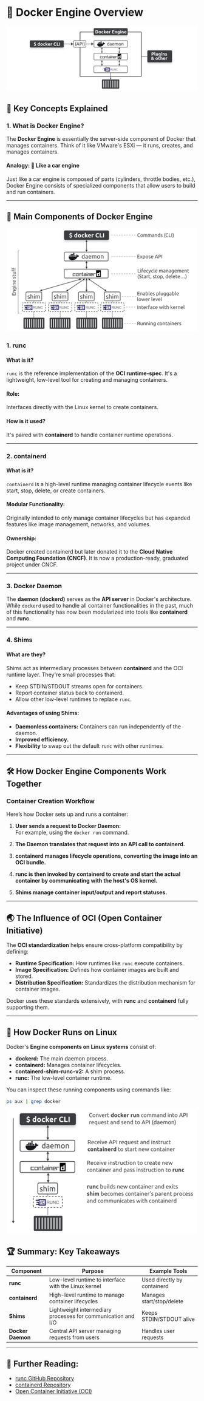 # 🚀 **Docker Engine Overview**

![Overview](./images/docker_engine.png)

## 🚀 **Key Concepts Explained**

### 1. **What is Docker Engine?**
The **Docker Engine** is essentially the server-side component of Docker that manages containers. Think of it like VMware's ESXi — it runs, creates, and manages containers.

#### Analogy: 🚗 Like a car engine
Just like a car engine is composed of parts (cylinders, throttle bodies, etc.), Docker Engine consists of specialized components that allow users to build and run containers.

---

## 🧩 **Main Components of Docker Engine**

![Engine components and responsibilities](./images/docker_engine_components.png)

### 1. **runc**
#### What is it? 
`runc` is the reference implementation of the **OCI runtime-spec**. It's a lightweight, low-level tool for creating and managing containers.

#### Role:  
Interfaces directly with the Linux kernel to create containers.

#### How is it used?  
It's paired with **containerd** to handle container runtime operations.

---

### 2. **containerd**
#### What is it?  
`containerd` is a high-level runtime managing container lifecycle events like start, stop, delete, or create containers.

#### Modular Functionality:
Originally intended to only manage container lifecycles but has expanded features like image management, networks, and volumes.

#### Ownership:
Docker created containerd but later donated it to the **Cloud Native Computing Foundation (CNCF)**. It is now a production-ready, graduated project under CNCF.

---

### 3. **Docker Daemon**
The **daemon (dockerd)** serves as the **API server** in Docker's architecture.  
While `dockerd` used to handle all container functionalities in the past, much of this functionality has now been modularized into tools like **containerd** and **runc**.

---

### 4. **Shims**
#### What are they?  
Shims act as intermediary processes between **containerd** and the OCI runtime layer. They're small processes that:

- Keep STDIN/STDOUT streams open for containers.  
- Report container status back to containerd.  
- Allow other low-level runtimes to replace `runc`.  

#### Advantages of using Shims:
- **Daemonless containers:** Containers can run independently of the daemon.  
- **Improved efficiency.**  
- **Flexibility** to swap out the default `runc` with other runtimes.

---

## 🛠️ **How Docker Engine Components Work Together**

### **Container Creation Workflow**

Here’s how Docker sets up and runs a container:

1. **User sends a request to Docker Daemon:**  
   For example, using the `docker run` command.

2. **The Daemon translates that request into an API call to containerd.**

3. **containerd manages lifecycle operations, converting the image into an OCI bundle.**

4. **runc is then invoked by containerd to create and start the actual container by communicating with the host's OS kernel.**

5. **Shims manage container input/output and report statuses.**

---

## 🌏 **The Influence of OCI (Open Container Initiative)**

The **OCI standardization** helps ensure cross-platform compatibility by defining:

- **Runtime Specification:** How runtimes like `runc` execute containers.
- **Image Specification:** Defines how container images are built and stored.
- **Distribution Specification:** Standardizes the distribution mechanism for container images.

Docker uses these standards extensively, with **runc** and **containerd** fully supporting them.

---

## 🐧 **How Docker Runs on Linux**

Docker's **Engine components on Linux systems** consist of:

- **dockerd:** The main daemon process.
- **containerd:** Manages container lifecycles.
- **containerd-shim-runc-v2:** A shim process.
- **runc:** The low-level container runtime.

You can inspect these running components using commands like:

```bash
ps aux | grep docker
```

![Summarizing the process](./images/summary1.png)

## 🏆 **Summary: Key Takeaways**

| **Component**      | **Purpose**                                         | **Example Tools**            |
|---------------------|-----------------------------------------------------|------------------------------|
| **runc**            | Low-level runtime to interface with the Linux kernel | Used directly by containerd |
| **containerd**      | High-level runtime to manage container lifecycles  | Manages start/stop/delete   |
| **Shims**           | Lightweight intermediary processes for communication and I/O | Keeps STDIN/STDOUT alive   |
| **Docker Daemon**    | Central API server managing requests from users   | Handles user requests      |

---

## 🔗 **Further Reading:**

- [runc GitHub Repository](https://github.com/opencontainers/runc)  
- [containerd Repository](https://github.com/containerd/containerd)  
- [Open Container Initiative (OCI)](https://opencontainers.org/)

